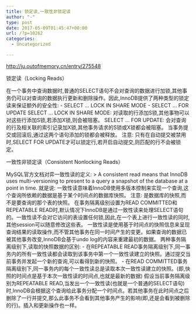 ```yaml
---
title: 锁定读,一致性非锁定读
author: "-"
type: post
date: 2017-05-09T01:45:47+00:00
url: /?p=10262
categories:
  - Uncategorized

---
```

http://ju.outofmemory.cn/entry/275548

锁定读（Locking Reads）

在一个事务中查询数据时,普通的SELECT语句不会对查询的数据进行加锁,其他事务仍可以对查询的数据执行更新和删除操作。因此,InnoDB提供了两种类型的锁定读来保证额外的安全性:  - SELECT ... LOCK IN SHARE MODE - SELECT ... FOR UPDATE SELECT ... LOCK IN SHARE MODE: 对读取的行添加S锁,其他事物可以对这些行添加S锁,若添加X锁,则会被阻塞。 SELECT ... FOR UPDATE: 会对查询的行及相关联的索引记录加X锁,其他事务请求的S锁或X锁都会被阻塞。 当事务提交或回滚后,通过这两个语句添加的锁都会被释放。 注意: 只有在自动提交被禁用时,SELECT FOR UPDATE才可以锁定行,若开启自动提交,则匹配的行不会被锁定。

一致性非锁定读（Consistent Nonlocking Reads）

MySQL官方文档对弈一致性读的定义:  > A consistent read means that InnoDB uses multi-versioning to present to a query a snapshot of the database at a point in time. 就是说: 一致性读意味着InnoDB使用多版本控制来实现一个查询,这个查询所依赖的数据是基于某个时间点的数据库快照。 注意: 是数据库的快照,而不是要查询的那个表的快照。 在事务隔离级别设置为READ COMMITTED和REPEATABLE READ时,默认情况下InnoDB是通过一致性读来处理SELECT语句的。一致性读不会对它访问的表设置任何锁,因此,在一个表上进行一致性读的同时,其他session可以随意修改这些表。 一致性读是使用基于时间点的快照信息来呈现查询结果的读取操作,而不管其他事务在同一时间产生的变更。如果查询的数据已被其他事务改变,InnoDB会基于undo log的内容来重建最初的数据。 两种事务隔离级别下,读取的快照数据的区别:  - 在REPEATABLE READ事务隔离级别下,同一事务内的所有一致性读都会读取到该事务中第一个一致性读建立的快照。通过提交当前事务并发起一个新的查询,可以看得到新的快照。 - 在READ COMMITTED事务隔离级别下,同一事务内的每个一致性读总是读取本次一致性读建立的快照。(即,快照的时间点是基于本次一致性读的时间点,也就是最新的数据) 假设当前事务隔离级别为REPEATABLE READ,当发出一个一致性读(也就是一个普通的SELECT语句)时,InnoDB会根据这个查询给此事务分配一个时间点。若其他事务在此时间点之后删除了一行并提交,那么此事务不会看到其他事务产生的影响(即,还是会看到被删除的行)。插入和更新操作也一样。